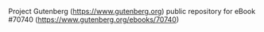 Project Gutenberg (https://www.gutenberg.org) public repository for
eBook #70740 (https://www.gutenberg.org/ebooks/70740)
